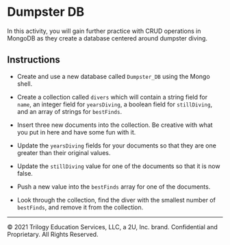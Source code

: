 # Dumpster DB

In this activity, you will gain further practice with CRUD operations in MongoDB as they create a database centered around dumpster diving.

## Instructions

* Create and use a new database called `Dumpster_DB` using the Mongo shell.

* Create a collection called `divers` which will contain a string field for `name`, an integer field for `yearsDiving`, a boolean field for `stillDiving`, and an array of strings for `bestFinds`.

* Insert three new documents into the collection. Be creative with what you put in here and have some fun with it.

* Update the `yearsDiving` fields for your documents so that they are one greater than their original values.

* Update the `stillDiving` value for one of the documents so that it is now false.

* Push a new value into the `bestFinds` array for one of the documents.

* Look through the collection, find the diver with the smallest number of `bestFinds`, and remove it from the collection.

---

© 2021 Trilogy Education Services, LLC, a 2U, Inc. brand. Confidential and Proprietary. All Rights Reserved.

